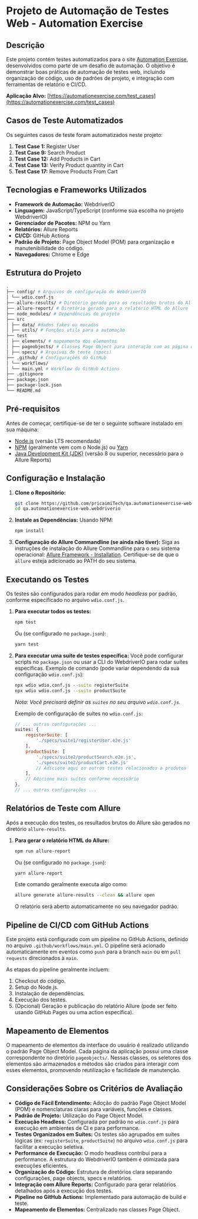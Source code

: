 # Projeto de Automação de Testes Web - Automation Exercise

## Descrição

Este projeto contém testes automatizados para o site [Automation Exercise](https://automationexercise.com/), desenvolvidos como parte de um desafio de automação. O objetivo é demonstrar boas práticas de automação de testes web, incluindo organização de código, uso de padrões de projeto, e integração com ferramentas de relatório e CI/CD.

**Aplicação Alvo:** [https://automationexercise.com/test_cases](https://automationexercise.com/test_cases)

## Casos de Teste Automatizados

Os seguintes casos de teste foram automatizados neste projeto:

1.  **Test Case 1:** Register User
2.  **Test Case 9:** Search Product
3.  **Test Case 12:** Add Products in Cart
4.  **Test Case 13:** Verify Product quantity in Cart
5.  **Test Case 17:** Remove Products From Cart

## Tecnologias e Frameworks Utilizados

*   **Framework de Automação:** WebdriverIO
*   **Linguagem:** JavaScript/TypeScript (conforme sua escolha no projeto WebdriverIO)
*   **Gerenciador de Pacotes:** NPM ou Yarn
*   **Relatórios:** Allure Reports
*   **CI/CD:** GitHub Actions
*   **Padrão de Projeto:** Page Object Model (POM) para organização e manutenibilidade do código.
*   **Navegadores:** Chrome e Edge


## Estrutura do Projeto

```bash
. 
├── config/ # Arquivos de configuração do WebdriverIO 
│ └── wdio.conf.js 
├── allure-results/ # Diretório gerado para os resultados brutos do Allure 
├── allure-report/ # Diretório gerado para o relatório HTML do Allure 
├── node_modules/ # Dependências do projeto 
├── src
│ ├── data/ #dados fakes ou mocados 
│ ├── utils/ # Funções utils para a automação
├── test
│ ├── elements/ # mapeamento dos elementos 
│ ├── pageobjects/ # Classes Page Object para interação com as página da aplicação 
│ ├── specs/ # Arquivos de teste (specs) 
├── .github/ # Configurações do GitHub 
│ └── workflows/ 
│ └── main.yml # Workflow do GitHub Actions 
├── .gitignore 
├── package.json 
├── package-lock.json 
└── README.md
``` 


## Pré-requisitos

Antes de começar, certifique-se de ter o seguinte software instalado em sua máquina:

*   [Node.js](https://nodejs.org/) (versão LTS recomendada)
*   [NPM](https://www.npmjs.com/) (geralmente vem com o Node.js) ou [Yarn](https://yarnpkg.com/)
*   [Java Development Kit (JDK)](https://www.oracle.com/java/technologies/javase-jdk11-downloads.html) (versão 8 ou superior, necessário para o Allure Reports)

## Configuração e Instalação

1.  **Clone o Repositório:**
    ```bash
    git clone https://github.com/pricaimiTech/qa.automationexercise-web.webdriverio.git
    cd qa.automationexercise-web.webdriverio
    ```

2.  **Instale as Dependências:**
    Usando NPM:
    ```bash
    npm install
    ```

3.  **Configuração do Allure Commandline (se ainda não tiver):**
    Siga as instruções de instalação do Allure Commandline para o seu sistema operacional: [Allure Framework - Installation](https://allurereport.org/docs/gettingstarted-installation/).
    Certifique-se de que o `allure` esteja adicionado ao PATH do seu sistema.

## Executando os Testes

Os testes são configurados para rodar em modo *headless* por padrão, conforme especificado no arquivo `wdio.conf.js`.

1.  **Para executar todos os testes:**
    ```bash
    npm test
    ```
    Ou (se configurado no `package.json`):
    ```bash
    yarn test
    ```

2.  **Para executar uma suíte de testes específica:**
    Você pode configurar scripts no `package.json` ou usar a CLI do WebdriverIO para rodar suítes específicas.
    Exemplo de comando (pode variar dependendo da sua configuração `wdio.conf.js`):
    ```bash
    npx wdio wdio.conf.js --suite registerSuite
    npx wdio wdio.conf.js --suite productSuite
    ```
    *Nota: Você precisará definir as `suites` no seu arquivo `wdio.conf.js`.*

    Exemplo de configuração de suítes no `wdio.conf.js`:
    ```javascript
    // ... outras configurações ...
    suites: {
        registerSuite: [
            './specs/suite1/registerUser.e2e.js'
        ],
        productSuite: [
            './specs/suite2/productSearch.e2e.js',
            './specs/suite2/productCart.e2e.js'
            // Adicione aqui os outros testes relacionados a produtos
        ],
        // Adicione mais suítes conforme necessário
    },
    // ... outras configurações ...
    ```

## Relatórios de Teste com Allure

Após a execução dos testes, os resultados brutos do Allure são gerados no diretório `allure-results`.

1.  **Para gerar o relatório HTML do Allure:**
    ```bash
    npm run allure-report
    ```
    Ou (se configurado no `package.json`):
    ```bash
    yarn allure-report
    ```
    Este comando geralmente executa algo como:
    ```bash
    allure generate allure-results --clean && allure open
    ```
    O relatório será aberto automaticamente no seu navegador padrão.

## Pipeline de CI/CD com GitHub Actions

Este projeto está configurado com um pipeline no GitHub Actions, definido no arquivo `.github/workflows/main.yml`.
O pipeline será acionado automaticamente em eventos como `push` para a branch `main` ou em `pull requests` direcionados à `main`.

As etapas do pipeline geralmente incluem:
1.  Checkout do código.
2.  Setup do Node.js.
3.  Instalação de dependências.
4.  Execução dos testes.
5.  (Opcional) Geração e publicação do relatório Allure (pode ser feito usando GitHub Pages ou uma action específica).

## Mapeamento de Elementos

O mapeamento de elementos da interface do usuário é realizado utilizando o padrão Page Object Model. Cada página da aplicação possui uma classe correspondente no diretório `pageobjects/`. Nessas classes, os seletores dos elementos são armazenados e métodos são criados para interagir com esses elementos, promovendo reutilização e facilidade de manutenção.

## Considerações Sobre os Critérios de Avaliação

*   **Código de Fácil Entendimento:** Adoção do padrão Page Object Model (POM) e nomenclaturas claras para variáveis, funções e classes.
*   **Padrão de Projeto:** Utilização do Page Object Model.
*   **Execução Headless:** Configurada por padrão no `wdio.conf.js` para execução em ambientes de CI e para performance.
*   **Testes Organizados em Suítes:** Os testes são agrupados em suítes lógicas (ex: `registerSuite`, `productSuite`) no arquivo `wdio.conf.js` para facilitar a execução seletiva.
*   **Performance de Execução:** O modo headless contribui para a performance. A estrutura do WebdriverIO também é otimizada para execuções eficientes.
*   **Organização do Código:** Estrutura de diretórios clara separando configurações, page objects, specs e relatórios.
*   **Integração com Allure Reports:** Configurado para gerar relatórios detalhados após a execução dos testes.
*   **Pipeline no GitHub Actions:** Implementado para automação de build e teste.
*   **Mapeamento de Elementos:** Centralizado nas classes Page Object.
